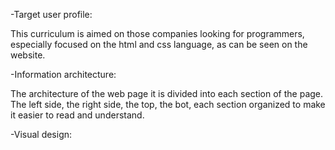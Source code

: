 -Target user profile: 

This curriculum is aimed on those companies looking for programmers, especially focused on the html and css language, as can be seen on the website.

-Information architecture:

The architecture of the web page it is divided into each section of the page. The left side, the right side, the top, the bot, each section organized to make it easier to read and understand.

-Visual design:
